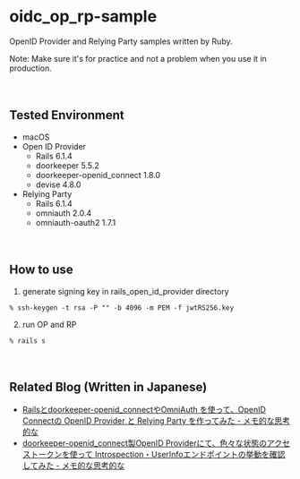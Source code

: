 # oidc_op_rp-sample

OpenID Provider and Relying Party samples written by Ruby.

Note: Make sure it's for practice and not a problem when you use it in production.

　  
## Tested Environment

- macOS
- Open ID Provider
  - Rails 6.1.4
  - doorkeeper 5.5.2
  - doorkeeper-openid_connect 1.8.0
  - devise 4.8.0
- Relying Party
  - Rails 6.1.4
  - omniauth 2.0.4
  - omniauth-oauth2 1.7.1

　  
## How to use

1. generate signing key in rails_open_id_provider directory

```
% ssh-keygen -t rsa -P "" -b 4096 -m PEM -f jwtRS256.key
```

2. run OP and RP

```
% rails s
```

　  
## Related Blog (Written in Japanese)

- [Railsとdoorkeeper-openid_connectやOmniAuth を使って、OpenID Connectの OpenID Provider と Relying Party を作ってみた - メモ的な思考的な](https://thinkami.hatenablog.com/entry/2021/08/14/224121)
- [doorkeeper-openid_connect製OpenID Providerにて、色々な状態のアクセストークンを使って Introspection・UserInfoエンドポイントの挙動を確認してみた - メモ的な思考的な](https://thinkami.hatenablog.com/entry/2021/08/22/182659)
